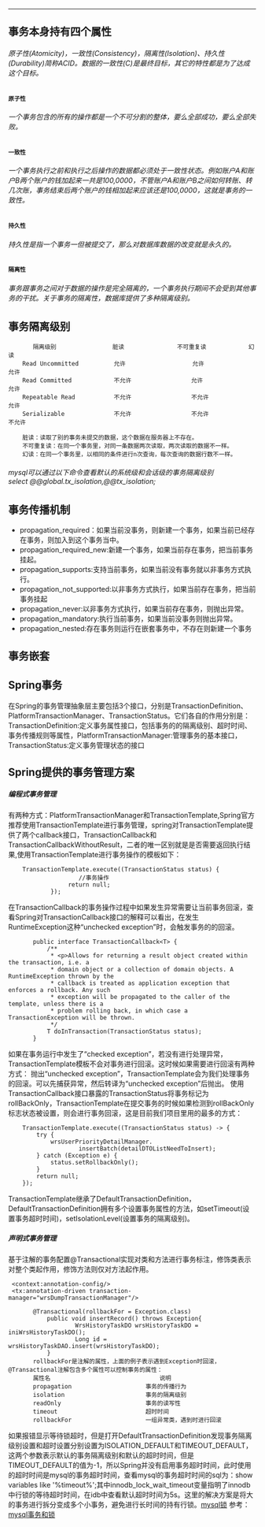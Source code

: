 ****
## 事务本身持有四个属性
###### 原子性(Atomicity)，一致性(Consistency)，隔离性(Isolation)、持久性(Durability)简称ACID。数据的一致性(C)是最终目标，其它的特性都是为了达成这个目标。
#### `原子性`
###### 一个事务包含的所有的操作都是一个不可分割的整体，要么全部成功，要么全部失败。
#### `一致性`
###### 一个事务执行之前和执行之后操作的数据都必须处于一致性状态。例如账户A和账户B两个账户的钱加起来一共是100,0000，不管账户A和账户B之间如何转账、转几次账，事务结束后两个账户的钱相加起来应该还是100,0000，这就是事务的一致性。
#### `持久性`
###### 持久性是指一个事务一但被提交了，那么对数据库数据的改变就是永久的。
#### `隔离性`
###### 事务跟事务之间对于数据的操作是完全隔离的，一个事务执行期间不会受到其他事务的干扰。关于事务的隔离性，数据库提供了多种隔离级别。
## 事务隔离级别       
           隔离级别                脏读               不可重复读            幻读
        Read Uncommitted          允许                   允许              允许
        Read Committed            不允许                 允许              允许
        Repeatable Read           不允许                 不允许            允许
        Serializable              不允许                 不允许            不允许
        
        脏读：读取了别的事务未提交的数据，这个数据在服务器上不存在。
        不可重复读：在同一个事务里，对同一条数据两次读取，两次读取的数据不一样。
        幻读：在同一个事务里，以相同的条件进行n次查询，每次查询的数据行数不一样。
###### mysql可以通过以下命令查看默认的系统级和会话级的事务隔离级别<br>select @@global.tx_isolation,@@tx_isolation;
## 事务传播机制
* propagation_required：如果当前没事务，则新建一个事务，如果当前已经存在事务，则加入到这个事务当中。<br>
* propagation_required_new:新建一个事务，如果当前存在事务，把当前事务挂起。<br>
* propagation_supports:支持当前事务，如果当前没有事务就以非事务方式执行。<br>
* propagation_not_supported:以非事务方式执行，如果当前存在事务，把当前事务挂起<br>
* propagation_never:以非事务方式执行，如果当前存在事务，则抛出异常。<br>
* propagation_mandatory:执行当前事务，如果当前没事务则抛出异常。<br>
* propagation_nested:存在事务则运行在嵌套事务中，不存在则新建一个事务<br>
## 事务嵌套
## Spring事务
在Spring的事务管理抽象层主要包括3个接口，分别是TransactionDefinition、PlatformTransactionManager、TransactionStatus。它们各自的作用分别是：
TransactionDefinition:定义事务属性接口，包括事务的的隔离级别、超时时间、事务传播规则等属性，PlatformTransactionManager:管理事务的基本接口，TransactionStatus:定义事务管理状态的接口
## Spring提供的事务管理方案
##### 编程式事务管理
有两种方式：PlatformTransactionManager和TransactionTemplate,Spring官方推荐使用TransactionTemplate进行事务管理，spring对TransactionTemplate提供了两个callback接口，TransactionCallback和TransactionCallbackWithoutResult，二者的唯一区别就是是否需要返回执行结果,使用TransactionTemplate进行事务操作的模板如下：

        TransactionTemplate.execute((TransactionStatus status) {
                        //事务操作
                     return null;
                });
在TransactionCallback的事务操作过程中如果发生异常需要让当前事务回滚，查看Spring对TransactionCallback接口的解释可以看出，在发生RuntimeException这种“unchecked exception”时，会触发事务的的回滚。

           public interface TransactionCallback<T> {
               /**
                * <p>Allows for returning a result object created within the transaction, i.e. a
                * domain object or a collection of domain objects. A RuntimeException thrown by the
                * callback is treated as application exception that enforces a rollback. Any such
                * exception will be propagated to the caller of the template, unless there is a
                * problem rolling back, in which case a TransactionException will be thrown.
                */
               T doInTransaction(TransactionStatus status);
           }
如果在事务运行中发生了“checked exception”，若没有进行处理异常，TransactionTemplate模板不会对事务进行回滚。这时候如果需要进行回滚有两种方式：
抛出“unchecked exception”，TransactionTemplate会为我们处理事务的回滚。可以先捕获异常，然后转译为“unchecked exception”后抛出。
使用TransactionCallback接口暴露的TransactionStatus将事务标记为rollBackOnly，TransactionTemplate在提交事务的时候如果检测到rollBackOnly标志状态被设置，则会进行事务回滚，这是目前我们项目里用的最多的方式：
           
        TransactionTemplate.execute((TransactionStatus status) -> {
            try {
                wrsUserPriorityDetailManager.
                        insertBatch(detailDTOListNeedToInsert);
            } catch (Exception e) {
                status.setRollbackOnly();
            }
            return null;
        });
TransactionTemplate继承了DefaultTransactionDefinition，DefaultTransactionDefinition拥有多个设置事务属性的方法，如setTimeout(设置事务超时时间)，setIsolationLevel(设置事务的隔离级别)。
##### 声明式事务管理
基于注解的事务配置@Transactional实现对类和方法进行事务标注，修饰类表示对整个类起作用，修饰方法则仅对方法起作用。

     <context:annotation-config/>
     <tx:annotation-driven transaction-manager="wrsDumpTransactionManager"/>
     
           @Transactional(rollbackFor = Exception.class)
               public void insertRecord() throws Exception{
                       WrsHistoryTaskDO wrsHistoryTaskDO = iniWrsHistoryTaskDO();
                       Long id = wrsHistoryTaskDAO.insert(wrsHistoryTaskDO);
               }
           rollbackFor是注解的属性，上面的例子表示遇到Exception时回滚，@Transactional注解包含多个属性可以控制事务的属性：
           属性名                               说明
           propagation                     事务的传播行为
           isolation                       事务的隔离级别
           readOnly                        事务的读写性
           timeout                         超时时间
           rollbackFor                     一组异常类，遇到时进行回滚
如果报错显示等待锁超时，但是打开DefaultTransactionDefinition发现事务隔离级别设置和超时设置分别设置为ISOLATION_DEFAULT和TIMEOUT_DEFAULT，这两个参数表示默认的事务隔离级别和默认的超时时间，但是TIMEOUT_DEFAULT的值为-1，所以Spring并没有启用事务超时时间，此时使用的超时时间是mysql的事务超时时间，查看mysql的事务超时时间的sql为：show variables like '%timeout%';其中innodb_lock_wait_timeout变量指明了innodb中行锁的等待超时时间，在idb中查看默认超时时间为5s。这里的解决方案是将大的事务进行拆分变成多个小事务，避免进行长时间的持有行锁。[mysql锁](mysql锁) 参考：[mysql事务和锁](https://www.cnblogs.com/zhaoyl/p/4121010.html)
